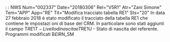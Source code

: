  :  : NWS Num="002337" Date="20180306" Rel="V5R1" Atr="Zani Simone" Tem="APP" App="RE" Tit="Modifica tracciato tabella RE1" Sts="20"
In data 27 febbraio 2018 è stato modificato il tracciato della tabella RE1 che contiene le impostazi
oni di base del CRM.
In particolare sono stati aggiunti il campo T$RE1T - Livello di nascita e T$RE1U - Stato di nascita
del referente.
Programmi modificati
B£IRN_SM
